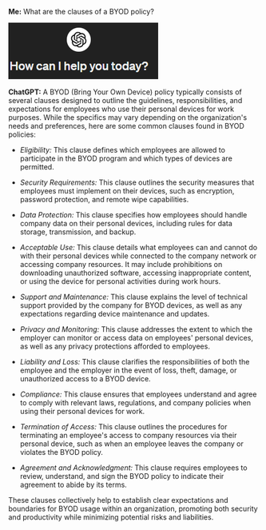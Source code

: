 **Me:** What are the clauses of a BYOD policy?

![](https://github.com/zbraiterman/blog/blob/main/images/chatGPT-welcome-message.png)

**ChatGPT:**
A BYOD (Bring Your Own Device) policy typically consists of several clauses designed to outline the guidelines, responsibilities, and expectations for employees who use their personal devices for work purposes. While the specifics may vary depending on the organization's needs and preferences, here are some common clauses found in BYOD policies:

* *Eligibility:* This clause defines which employees are allowed to participate in the BYOD program and which types of devices are permitted.

* *Security Requirements:* This clause outlines the security measures that employees must implement on their devices, such as encryption, password protection, and remote wipe capabilities.

* *Data Protection:* This clause specifies how employees should handle company data on their personal devices, including rules for data storage, transmission, and backup.

* *Acceptable Use:* This clause details what employees can and cannot do with their personal devices while connected to the company network or accessing company resources. It may include prohibitions on downloading unauthorized software, accessing inappropriate content, or using the device for personal activities during work hours.

* *Support and Maintenance:* This clause explains the level of technical support provided by the company for BYOD devices, as well as any expectations regarding device maintenance and updates.

* *Privacy and Monitoring:* This clause addresses the extent to which the employer can monitor or access data on employees' personal devices, as well as any privacy protections afforded to employees.

* *Liability and Loss:* This clause clarifies the responsibilities of both the employee and the employer in the event of loss, theft, damage, or unauthorized access to a BYOD device.

* *Compliance:* This clause ensures that employees understand and agree to comply with relevant laws, regulations, and company policies when using their personal devices for work.

* *Termination of Access:* This clause outlines the procedures for terminating an employee's access to company resources via their personal device, such as when an employee leaves the company or violates the BYOD policy.

* *Agreement and Acknowledgment:* This clause requires employees to review, understand, and sign the BYOD policy to indicate their agreement to abide by its terms.

These clauses collectively help to establish clear expectations and boundaries for BYOD usage within an organization, promoting both security and productivity while minimizing potential risks and liabilities.
